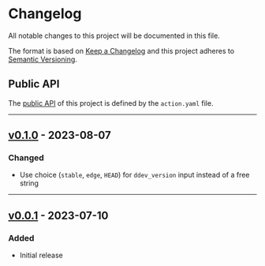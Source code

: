 # Changelog
All notable changes to this project will be documented in this file.

The format is based on [Keep a Changelog](https://keepachangelog.com/en)
and this project adheres to [Semantic Versioning](https://semver.org/spec/v2.0.0.html).

## Public API

The [public API](https://semver.org/spec/v2.0.0.html#spec-item-1) of this project is defined by the `action.yaml` file.


---
## [v0.1.0](https://github.com/julienloizelet/ddev-add-on-test-init/releases/tag/v0.1.0) - 2023-08-07

### Changed

- Use choice (`stable`, `edge`, `HEAD`) for `ddev_version` input instead of a free string

---
## [v0.0.1](https://github.com/julienloizelet/ddev-add-on-test-init/releases/tag/v0.0.1) - 2023-07-10

### Added
- Initial release
